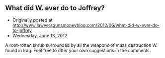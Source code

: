 ## What did W. ever do to Joffrey?

 * Originally posted at http://www.lawyersgunsmoneyblog.com/2012/06/what-did-w-ever-do-to-joffrey
 * Wednesday, June 13, 2012

A root-rotten shrub surrounded by all the weapons of mass destruction W. found in Iraq. Feel free to offer your own suggestions in the comments.